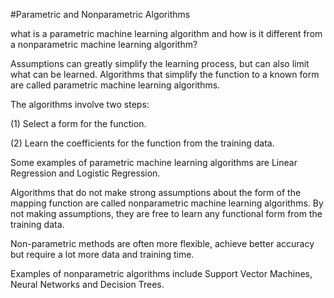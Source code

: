 #Parametric and Nonparametric Algorithms

what is a parametric machine learning algorithm and how is it different from a nonparametric machine learning algorithm?

Assumptions can greatly simplify the learning process, but can also limit what can be learned. Algorithms that simplify the function to a known form are called parametric machine learning algorithms.

The algorithms involve two steps:

(1) Select a form for the function.

(2) Learn the coefficients for the function from the training data.

Some examples of parametric machine learning algorithms are Linear Regression and Logistic Regression.

Algorithms that do not make strong assumptions about the form of the mapping function are called nonparametric machine learning algorithms. By not making assumptions, they are free to learn any functional form from the training data.

Non-parametric methods are often more flexible, achieve better accuracy but require a lot more data and training time.

Examples of nonparametric algorithms include Support Vector Machines, Neural Networks and Decision Trees.